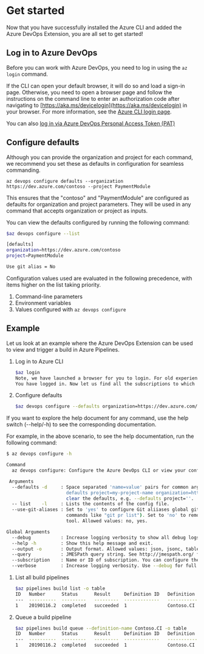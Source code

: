 # Get started

Now that you have successfully installed the Azure CLI and added the Azure DevOps Extension, you are all set to get started!

## Log in to Azure DevOps

Before you can work with Azure DevOps, you need to log in using the `az login` command.

If the CLI can open your default browser, it will do so and load a sign-in page.
Otherwise, you need to open a browser page and follow the instructions on the command line to enter an authorization code after navigating to [https://aka.ms/devicelogin](https://aka.ms/devicelogin) in your browser. For more information, see the [Azure CLI login page](https://docs.microsoft.com/cli/azure/authenticate-azure-cli?view=azure-cli-latest).

You can also [log in via Azure DevOps Personal Access Token (PAT)](samples.md#log-in-via-azure-devops-personal-access-token-pat)

## Configure defaults

Although you can provide the organization and project for each command, we recommend you set these as defaults in configuration for seamless commanding.

`az devops configure defaults --organization https://dev.azure.com/contoso --project PaymentModule`

This ensures that the "contoso" and "PaymentModule" are configured as defaults for organization and project parameters. They will be used in any command that accepts organization or project as inputs.

You can view the defaults configured by running the following command:

```bash
$az devops configure --list

[defaults]
organization=https://dev.azure.com/contoso
project=PaymentModule

Use git alias = No
```

Configuration values used are evaluated in the following precedence, with items higher on the list taking priority.

1. Command-line parameters
1. Environment variables
1. Values configured with `az devops configure`

## Example

Let us look at an example where the Azure DevOps Extension can be used to view and trigger a build in Azure Pipelines.

1. Log in to Azure CLI

    ```bash
    $az login
    Note, we have launched a browser for you to login. For old experience with device code, use "az login --use-device-code"
    You have logged in. Now let us find all the subscriptions to which you have access...
    ```

1. Configure defaults

    ```bash
    $az devops configure --defaults organization=https://dev.azure.com/contosoWebApp project=PaymentModule`
    ```

If you want to explore the help document for any command, use the help switch (--help/-h) to see the corresponding documentation.

For example, in the above scenario, to see the help documentation, run the following command:

```bash
$ az devops configure -h

Command
  az devops configure: Configure the Azure DevOps CLI or view your configuration.

 Arguments
  --defaults -d     : Space separated 'name=value' pairs for common arguments defaults, e.g. '--
                      defaults project=my-project-name organization=https://dev.azure.com/organizationName arg=value' Use '' to
                      clear the defaults, e.g. --defaults project=''.
  -- list    -l     : Lists the contents of the config file.
  --use-git-aliases : Set to 'yes' to configure Git aliiases global git config file (to enable
                      commands like "git pr list"). Set to 'no' to remove any aliases set by the
                      tool. Allowed values: no, yes.

Global Arguments
  --debug           : Increase logging verbosity to show all debug logs
  --help -h         : Show this help message and exit.
  --output -o       : Output format. Allowed values: json, jsonc, table, tsv, yaml. Default: json.
  --query           : JMESPath query string. See http://jmespath.org/ for more information and examples.
  --subscription    : Name or ID of subscription. You can configure the default subscription using 'az account set -s NAME_OR_ID'
  --verbose         : Increase logging verbosity. Use --debug for full debug logs.
```

1. List all build pipelines

    ```bash
    $az pipelines build list -o table
    ID   Number      Status      Result     Definition ID   Definition Name           Source Branch    Queued Time                 Reason
    ---  ----------  ---------   ---------  -------------   -----------------------   --------------   --------------------------  -------
    1    20190116.2  completed   succeeded  1               Contoso.CI                master           2019-01-16 17:29:07.497795  manual
    ```

1. Queue a build pipeline

    ```bash
    $az pipelines build queue --definition-name Contoso.CI -o table
    ID   Number      Status      Result     Definition ID   Definition Name           Source Branch    Queued Time                 Reason
    ---  ----------  ---------   ---------  -------------   -----------------------   --------------   --------------------------  -------
    1    20190116.2  completed   succeeded  1               Contoso.CI                master           2019-01-16 17:29:07.497795  manual
    ```
